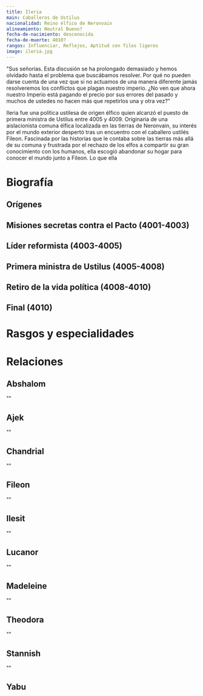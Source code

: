 ```yaml
---
title: Ileria
main: Caballeros de Ustilus
nacionalidad: Reino élfico de Neronvain
alineamiento: Neutral Bueno?
fecha-de-nacimiento: desconocida
fecha-de-muerte: 4010?
rangos: Influenciar, Reflejos, Aptitud con filos ligeros
image: ileria.jpg
---
```


"Sus señorías. Esta discusión se ha prolongado demasiado y hemos olvidado hasta el problema que buscábamos resolver. Por qué no pueden darse cuenta de una vez que si no actuamos de una manera diferente jamás resolveremos los conflictos que plagan nuestro imperio. ¿No ven que ahora nuestro Imperio está pagando el precio por sus errores del pasado y muchos de ustedes no hacen más que repetirlos una y otra vez?"

Ileria fue una política ustilesa de origen élfico quien alcanzó el puesto de primera ministra de Ustilus entre 4005 y 4009. Originaria de una aislacionista comuna élfica localizada en las tierras de Neronvain, su interés por el mundo exterior despertó tras un encuentro con el caballero ustilés Fileon. Fascinada por las historias que le contaba sobre las tierras más allá de su comuna y frustrada por el rechazo de los elfos a compartir su gran conocimiento con los humanos, ella escogió abandonar su hogar para conocer el mundo junto a Fileon. Lo que ella 

# Biografía

## Orígenes



## Misiones secretas contra el Pacto (4001-4003)



## Líder reformista (4003-4005)



## Primera ministra de Ustilus (4005-4008)



## Retiro de la vida política (4008-4010)



## Final (4010)



# Rasgos y especialidades



# Relaciones

## Abshalom

""

## Ajek

""

## Chandrial

""

## Fileon

""

## Ilesit

""

## Lucanor

""

## Madeleine

""

## Theodora

""

## Stannish

""

## Yabu

